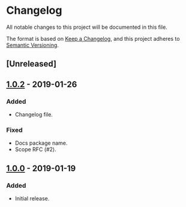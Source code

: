 # Changelog

All notable changes to this project will be documented in this file.

The format is based on [Keep a Changelog](https://keepachangelog.com), and this
project adheres to [Semantic Versioning](https://semver.org).

## [Unreleased]

## [1.0.2](https://github.com/ivyhjk/oauth2-server-mongoose-models/releases/tag/v1.0.2) - 2019-01-26

### Added

- Changelog file.

### Fixed

- Docs package name.
- Scope RFC (#2).

## [1.0.0](https://github.com/ivyhjk/oauth2-server-mongoose-models/releases/tag/v1.0.0) - 2019-01-19

### Added

- Initial release.
